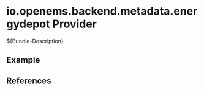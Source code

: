 # io.openems.backend.metadata.energydepot Provider

${Bundle-Description}

## Example

## References

